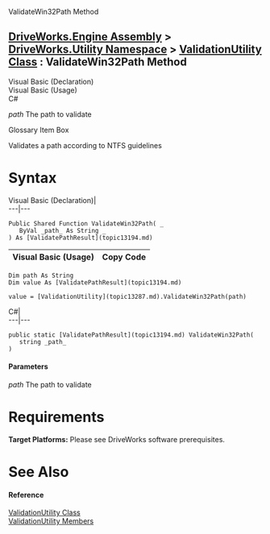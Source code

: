 ValidateWin32Path Method   
  
[DriveWorks.Engine Assembly](topic2156.md) > [DriveWorks.Utility Namespace](topic13190.md) > [ValidationUtility Class](topic13287.md) : ValidateWin32Path Method  
---  
  
Visual Basic (Declaration)    
Visual Basic (Usage)    
C# 

_path_
    The path to validate

Glossary Item Box

Validates a path according to NTFS guidelines 

# Syntax

Visual Basic (Declaration)|   
---|---  
      
    
    Public Shared Function ValidateWin32Path( _
       ByVal _path_ As String _
    ) As [ValidatePathResult](topic13194.md)  
  
Visual Basic (Usage)| Copy Code  
---|---  
      
    
    Dim path As String
    Dim value As [ValidatePathResult](topic13194.md)
     
    value = [ValidationUtility](topic13287.md).ValidateWin32Path(path)  
  
C#|   
---|---  
      
    
    public static [ValidatePathResult](topic13194.md) ValidateWin32Path( 
       string _path_
    )  
  
#### Parameters

 _path_
    The path to validate

# Requirements

**Target Platforms:** Please see DriveWorks software prerequisites.

# See Also

#### Reference

[ValidationUtility Class](topic13287.md)   
[ValidationUtility Members](topic13288.md)


